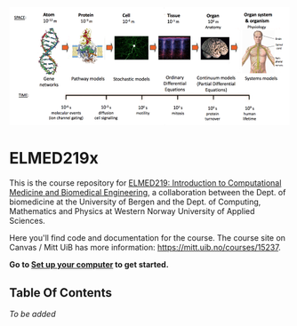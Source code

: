 ![ELMED219 image](./assets/course_image.png)

# ELMED219x
This is the course repository for [ELMED219: Introduction to Computational Medicine and Biomedical Engineering](https://www.uib.no/emne/ELMED219), a collaboration between the Dept. of biomedicine at the University of Bergen and the Dept. of Computing, Mathematics and Physics at Western Norway University of Applied Sciences. 

Here you'll find code and documentation for the course. The course site on Canvas / Mitt UiB has more information: https://mitt.uib.no/courses/15237.

**Go to [Set up your computer](setup.md) to get started.**


## Table Of Contents

*To be added*